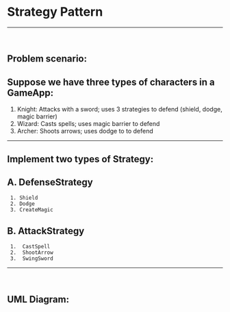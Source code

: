 # Strategy Pattern

<hr>
<br>

## Problem scenario:

## Suppose we have three types of characters in a GameApp:

1. Knight: Attacks with a sword; uses 3 strategies to defend (shield, dodge, magic barrier)
2. Wizard: Casts spells; uses magic barrier to defend
3. Archer: Shoots arrows; uses dodge to to defend

<hr>

## Implement two types of Strategy:
## A.  DefenseStrategy
     1. Shield
     2. Dodge
     3. CreateMagic

## B.  AttackStrategy
     1.  CastSpell
     2.  ShootArrow
     3.  SwingSword  

<hr>
<br>

## UML Diagram: 
